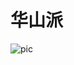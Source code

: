 # 华山派

![pic](https://github.com/sophgo/sophpi-huashan/blob/master/document/assets/huashan_cv181x_introduction.png)

